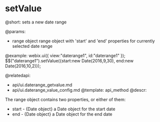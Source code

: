 setValue
=============


@short:
	sets a new date range

@params:

- range		object		range object with 'start' and 'end' properties for currently selected date range



@example:
webix.ui({
    view:"daterange1",
    id:"daterange1"
});
$$("daterange1").setValue({start:new Date(2016,9,30), end:new Date(2016,10,2)});

@relatedapi: 
- api/ui.daterange_getvalue.md
- api/ui.daterange_value_config.md
@template:	api_method
@descr:

The range object contains two properties, or either of them:

- start - {Date object} a Date object for the start date
- end - {Date object} a Date object for the end date
